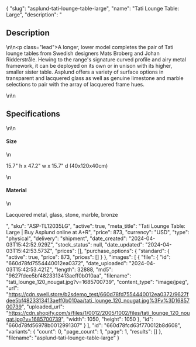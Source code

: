 {
  "slug": "asplund-tati-lounge-table-large",
  "name": "Tati Lounge Table: Large",
  "description": "<h2>Description</h2>\n<!-- split -->\n<p class=\"lead\">A longer, lower model completes the pair of Tati lounge tables from Swedish designers Mats Broberg and Johan Ridderstråle. Hewing to the range's signature curved profile and airy metal framework, it can be deployed on its own or in unison with its higher, smaller sister table. Asplund offers a variety of surface options in transparent and lacquered glass as well as genuine limestone and marble selections to pair with the array of lacquered frame hues.</p>\n<!-- split -->\n<h2>Specifications</h2>\n<!-- split -->\n<h4>Size</h4>\n<p>15.7\" h x 47.2\" w x 15.7\" d (40x120x40cm)</p>\n<h4>Material</h4>\n<p>Lacquered metal, glass, stone, marble, bronze</p>",
  "sku": "ASP-TL12035LG",
  "active": true,
  "meta_title": "Tati Lounge Table: Large | Buy Asplund online at A+R",
  "price": 873,
  "currency": "USD",
  "type": "physical",
  "delivery": "shipment",
  "date_created": "2024-04-03T15:42:52.929Z",
  "stock_status": null,
  "date_updated": "2024-04-03T15:42:53.573Z",
  "prices": [],
  "purchase_options": {
    "standard": {
      "active": true,
      "price": 873,
      "prices": []
    }
  },
  "images": [
    {
      "file": {
        "id": "660d78fd7554440012ea0372",
        "date_uploaded": "2024-04-03T15:42:53.421Z",
        "length": 32888,
        "md5": "9627fdee5bf4823313413aeff0b010aa",
        "filename": "tati_lounge_120_nougat.jpg?v=1685700739",
        "content_type": "image/jpeg",
        "url": "https://cdn.swell.store/b2sdemo_test/660d78fd7554440012ea0372/9627fdee5bf4823313413aeff0b010aa/tati_lounge_120_nougat.jpg%3Fv%3D1685700739",
        "uploaded_url": "https://cdn.shopify.com/s/files/1/0012/2005/1002/files/tati_lounge_120_nougat.jpg?v=1685700739",
        "width": 1050,
        "height": 1050
      },
      "id": "660d78fd56978b0012991307"
    }
  ],
  "id": "660d78fcd63f770012b8d608",
  "variants": {
    "count": 0,
    "page_count": 1,
    "page": 1,
    "results": []
  },
  "filename": "asplund-tati-lounge-table-large"
}